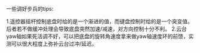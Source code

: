 一些调好步兵的tips:

1.遥控器摇杆控制底盘时给的是一个渐进的值，而键盘控制时给的是一个突变值。后者若不做缓冲处理会导致底盘突然加速/减速，对方向控制十分不利。
2.云台yaw轴如果死活调不好，可以把底盘的旋转角速度拿来做yaw轴速度环的前馈，实测可以很大程度上弥补云台过冲/延迟。
